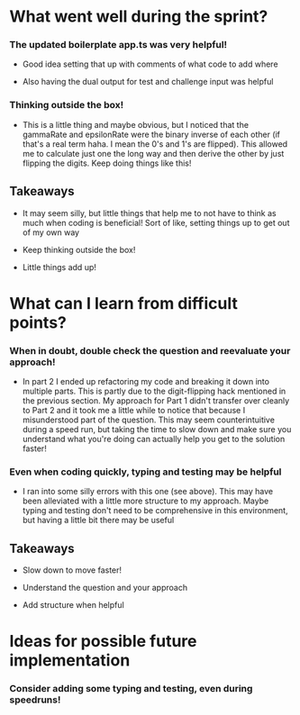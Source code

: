# What went well during the sprint?

### The updated boilerplate app.ts was very helpful!

- Good idea setting that up with comments of what code to add where

- Also having the dual output for test and challenge input was helpful

### Thinking outside the box!

- This is a little thing and maybe obvious, but I noticed that the gammaRate and epsilonRate were the binary inverse of each other (if that's a real term haha. I mean the 0's and 1's are flipped). This allowed me to calculate just one the long way and then derive the other by just flipping the digits. Keep doing things like this!

## Takeaways

- It may seem silly, but little things that help me to not have to think as much when coding is beneficial! Sort of like, setting things up to get out of my own way

- Keep thinking outside the box!

- Little things add up!

# What can I learn from difficult points?

### When in doubt, double check the question and reevaluate your approach!

- In part 2 I ended up refactoring my code and breaking it down into multiple parts. This is partly due to the digit-flipping hack mentioned in the previous section. My approach for Part 1 didn't transfer over cleanly to Part 2 and it took me a little while to notice that because I misunderstood part of the question. This may seem counterintuitive during a speed run, but taking the time to slow down and make sure you understand what you're doing can actually help you get to the solution faster!

### Even when coding quickly, typing and testing may be helpful

- I ran into some silly errors with this one (see above). This may have been alleviated with a little more structure to my approach. Maybe typing and testing don't need to be comprehensive in this environment, but having a little bit there may be useful

## Takeaways

- Slow down to move faster!

- Understand the question and your approach

- Add structure when helpful

# Ideas for possible future implementation

### Consider adding some typing and testing, even during speedruns!
